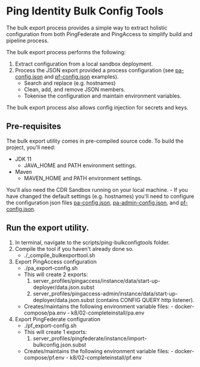# Ping Identity Bulk Config Tools

The bulk export process provides a simple way to extract holistic configuration from both PingFederate and PingAccess to simplify build and pipeline process.

The bulk export process performs the following:
1. Extract configuration from a local sandbox deployment.
2. Process the JSON export provided a process configuration (see [pa-config.json](pa-config.json) and [pf-config.json](pf-config.json) examples).
    - Search and replace (e.g. hostnames)
    - Clean, add, and remove JSON members.
    - Tokenise the configuration and maintain environment variables.

The bulk export process also allows config injection for secrets and keys.

## Pre-requisites

The bulk export utility comes in pre-compiled source code. To build the project, you'll need:
- JDK 11
    - JAVA_HOME and PATH environment settings.
- Maven
    - MAVEN_HOME and PATH environment settings.

You'll also need the CDR Sandbox running on your local machine.
    - If you have changed the default settings (e.g. hostnames) you'll need to configure the configuration json files [pa-config.json](pa-config.json), [pa-admin-config.json](pa-admin-config.json), and [pf-config.json](pf-config.json).

## Run the export utility.

1. In terminal, navigate to the scripts/ping-bulkconfigtools folder.
2. Compile the tool if you haven't already done so.
    - ./_compile_bulkexporttool.sh
3. Export PingAccess configuration
    - ./pa_export-config.sh
    - This will create 2 exports: 
        1) server_profiles/pingaccess/instance/data/start-up-deployer/data.json.subst
        2) server_profiles/pingaccess-admin/instance/data/start-up-deployer/data.json.subst (contains CONFIG QUERY http listener).
    - Creates/maintains the following environment variable files:
            - docker-compose/pa.env
            - k8/02-completeinstall/pa.env
4. Export PingFederate configuration
    - ./pf_export-config.sh
    - This will create 1 exports: 
        1) server_profiles/pingfederate/instance/import-bulkconfig.json.subst
    - Creates/maintains the following environment variable files:
            - docker-compose/pf.env
            - k8/02-completeinstall/pf.env
      
